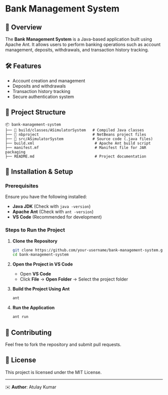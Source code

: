 # Bank Management System

## 📌 Overview
The **Bank Management System** is a Java-based application built using Apache Ant. It allows users to perform banking operations such as account management, deposits, withdrawals, and transaction history tracking.

## 🛠️ Features
- Account creation and management
- Deposits and withdrawals
- Transaction history tracking
- Secure authentication system

## 📂 Project Structure
```
📦 bank-management-system
├── 📂 build/classes/ASimulatorSystem   # Compiled Java classes
├── 📂 nbproject                        # NetBeans project files
├── 📂 src/ASimulatorSystem             # Source code (.java files)
├── build.xml                           # Apache Ant build script
├── manifest.mf                         # Manifest file for JAR packaging
├── README.md                           # Project documentation
```

## 🚀 Installation & Setup
### Prerequisites
Ensure you have the following installed:
- **Java JDK** (Check with `java -version`)
- **Apache Ant** (Check with `ant -version`)
- **VS Code** (Recommended for development)

### Steps to Run the Project
1. **Clone the Repository**
   ```sh
   git clone https://github.com/your-username/bank-management-system.git
   cd bank-management-system
   ```
2. **Open the Project in VS Code**
   - Open **VS Code**
   - Click **File** → **Open Folder** → Select the project folder

3. **Build the Project Using Ant**
   ```sh
   ant
   ```

4. **Run the Application**
   ```sh
   ant run
   ```

## 🤝 Contributing
Feel free to fork the repository and submit pull requests.

## 📝 License
This project is licensed under the MIT License.

---
✉️ **Author**: Atulay Kumar

